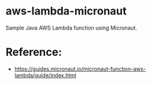 # aws-lambda-micronaut  
Sample Java AWS Lambda function using Micronaut.

# Reference:
- https://guides.micronaut.io/micronaut-function-aws-lambda/guide/index.html